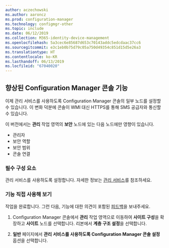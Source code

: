 ```yaml
---
author: aczechowski
ms.author: aaroncz
ms.prod: configuration-manager
ms.technology: configmgr-other
ms.topic: include
ms.date: 06/12/2019
ms.collection: M365-identity-device-management
ms.openlocfilehash: 5a3cec6e85687d653c70143addc5edcdaac37cc6
ms.sourcegitcommit: e3c1eb0b75d79c05a750d49354c851d15d5e26a3
ms.translationtype: HT
ms.contentlocale: ko-KR
ms.lasthandoff: 06/13/2019
ms.locfileid: "67040020"
---
```

## <a name="bkmk_console"></a> 향상된 Configuration Manager 콘솔 기능

<!--4223683-->

이제 관리 서비스를 사용하도록 Configuration Manager 콘솔의 일부 노드를 설정할 수 있습니다. 이 변화 덕분에 콘솔이 WMI 대신 HTTPS를 통해 SMS 공급자와 통신할 수 있습니다.

이 버전에서는 **관리** 작업 영역의 **보안** 노드에 있는 다음 노드에만 영향이 있습니다.

- 관리자
- 보안 역할
- 보안 범위
- 콘솔 연결

### <a name="prerequisite"></a>필수 구성 요소

관리 서비스를 사용하도록 설정합니다. 자세한 정보는 [관리 서비스](/sccm/core/plan-design/hierarchy/plan-for-the-sms-provider#bkmk_admin-service)를 참조하세요.

### <a name="try-it-out"></a>기능 직접 사용해 보기

작업을 완료합니다. 그런 다음, 기능에 대한 의견이 포함된 [피드백](/sccm/core/understand/find-help#product-feedback)을 보내주세요.

1. Configuration Manager 콘솔에서 **관리** 작업 영역으로 이동하여 **사이트 구성**을 확장하고 **사이트** 노드를 선택합니다. 리본에서 **계층 구조 설정**을 선택합니다.

1. **일반** 페이지에서 **관리 서비스를 사용하도록 Configuration Manager 콘솔 설정** 옵션을 선택합니다.
